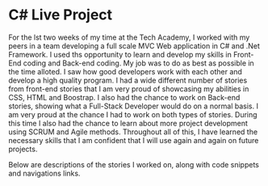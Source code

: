 # C# Live Project

For the lst two weeks of my time at the Tech Academy, I worked with my peers in a team developing a full scale MVC Web application in C# and .Net Framework. I used ths opportunity to learn and develop my skills in Front-End coding and Back-end coding. My job was to do as best as possible in the time alloted. I saw how good developers work with each other and develop a high quality program. I had a wide different number of stories from front-end stories that I am very proud of showcasing my abilities in CSS, HTML and Boostrap. I also had the chance to work on Back-end stories, showing what a Full-Stack Developer would do on a normal basis. I am very proud at the chance I had to work on both types of stories. During this time I also had the chance to learn about more project development using SCRUM and Agile methods.  Throughout all of this, I have learned the necessary skills that I am confident that I will use again and again on future projects.

Below are descriptions of the stories I worked on, along with code snippets and navigations links.
